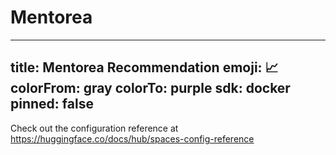 # Mentorea
---
title: Mentorea Recommendation
emoji: 📈
colorFrom: gray
colorTo: purple
sdk: docker
pinned: false
---

Check out the configuration reference at https://huggingface.co/docs/hub/spaces-config-reference
